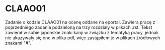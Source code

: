 # CLAAO01
Zadanie o kodzie CLAAO01 na ocenę oddane na eportal. Zawiera pracę z poprzedniego zadania podzieloną na trzy rozdziały w plikach .rst. Tekst zawierał w sobie japońskie znaki kanji w związku z tematyką pracy, jednak nie ukazywały się one w pliku pdf, więc zastąpiłem je w plikach źródłowych znakami "#".
